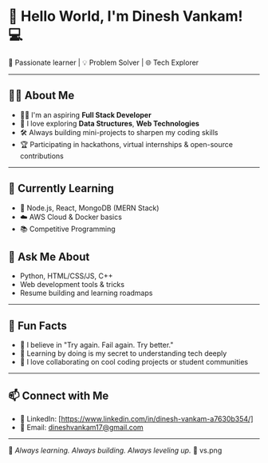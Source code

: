 

# 👋 Hello World, I'm Dinesh Vankam! 💻

🚀 Passionate learner | 💡 Problem Solver | 🌐 Tech Explorer                        
                      
---
                                  
## 👨‍💻 About Me   
- 👨‍🎓 I'm an aspiring **Full Stack Developer** 
- 🧠 I love exploring **Data Structures**, **Web Technologies**
- 🛠️ Always building mini-projects to sharpen my coding skills
- 🏆 Participating in hackathons, virtual internships & open-source contributions 

---
 
## 🌱 Currently Learning
- 🔧 Node.js, React, MongoDB (MERN Stack)             
- ☁️ AWS Cloud & Docker basics  
- 📚 Competitive Programming 

   

## 💬 Ask Me About
- Python, HTML/CSS/JS, C++
- Web development tools & tricks
- Resume building and learning roadmaps

---                   

## 🌟 Fun Facts
- 🎯 I believe in "Try again. Fail again. Try better."
- 🧩 Learning by doing is my secret to understanding tech deeply
- 🤝 I love collaborating on cool coding projects or student communities
   
---

## 📫 Connect with Me
- 💼 LinkedIn: [https://www.linkedin.com/in/dinesh-vankam-a7630b354/]
- 📧 Email: dineshvankam17@gmail.com
        
---
🔁 *Always learning. Always building. Always  leveling up.* 🔁
 vs.png

